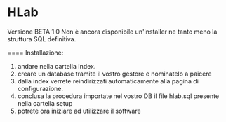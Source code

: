 HLab
======

Versione BETA 1.0
Non è ancora disponibile un'installer ne tanto meno la struttura SQL definitiva.


====
Installazione:
1) andare nella cartella Index.
2) creare un database tramite il vostro gestore e nominatelo a paicere
3) dalla index verrete reindirizzati automaticamente alla pagina di configurazione.
4) conclusa la procedura importate nel vostro DB il file hlab.sql presente nella cartella setup
5) potrete ora iniziare ad utilizzare il software
